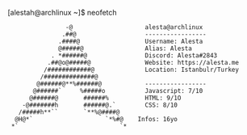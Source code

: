 [alestah@archlinux ~]$ neofetch

                    -@                    alesta@archlinux
                   .##@                   -----------------
                  .####@                  Username: Alesta
                  @#####@                 Alias: Alesta
                . *######@                Discord: Alesta#2843
               .##@o@#####@               Website: https://alesta.me
              /############@              Location: Istanbulr/Turkey
             /##############@             
            @######@**%######@            -----------------
           @######`     %#####o           Javascript: 7/10
          @######@       ######%          HTML: 9/1O
        -@#######h       ######@.`        CSS: 8/10
       /#####h**``       `**%@####@       
      @H@*`                    `*%#@    Infos: 16yo  
     *`                            `*     
